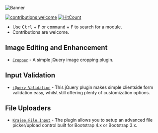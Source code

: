 ![Banner](static/banner.png)

[![contributions welcome](https://img.shields.io/badge/contributions-welcome-brightgreen.svg?style=flat)](https://github.com/aravindnc/A-to-Z-List-of-Useful-jQuery-Plugins/issues)
[![HitCount](http://hits.dwyl.io/aravindnc/A-to-Z-List-of-Useful-jQuery-Plugins.svg)](http://hits.dwyl.io/aravindnc/A-to-Z-List-of-Useful-jQuery-Plugins)

* Use <kbd>Ctrl</kbd> + <kbd>F</kbd> or <kbd>command</kbd> + <kbd>F</kbd> to search for a module.
* Contributions are welcome.

## Image Editing and Enhancement
* [`Cropper`](https://github.com/fengyuanchen/cropper) - A simple jQuery image cropping plugin.

## Input Validation
* [`jQuery Validation`](https://github.com/jquery-validation/jquery-validation) - This jQuery plugin makes simple clientside form validation easy, whilst still offering plenty of customization options.

## File Uploaders
* [`Krajee File Input`](https://plugins.krajee.com/file-input) - The plugin allows you to setup an advanced file picker/upload control built for Bootstrap 4.x or Bootstrap 3.x.
